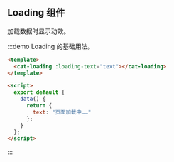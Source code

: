## Loading 组件

加载数据时显示动效。

:::demo Loading 的基础用法。

```html
<template>
  <cat-loading :loading-text="text"></cat-loading>
</template>

<script>
  export default {
    data() {
      return {
        text: "页面加载中……"
      };
    }
  };
</script>
```

:::